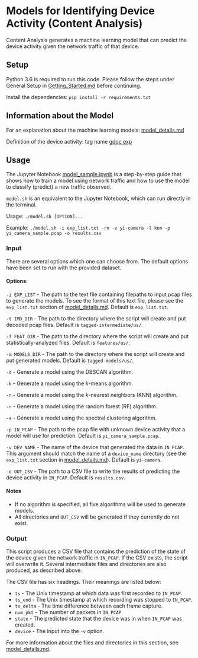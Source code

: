 # Models for Identifying Device Activity (Content Analysis)

Content Analysis generates a machine learning model that can predict the device activity given the network traffic of that device.

## Setup
Python 3.6 is required to run this code. Please follow the steps under General Setup in [Getting_Started.md](../Getting_Started.md#general-setup) before continuing.

Install the dependencies: `pip install -r requirements.txt`

## Information about the Model
For an explanation about the machine learning models: [model_details.md](model_details.md)

Definition of the device activity: tag name 
[gdoc exp](https://docs.google.com/document/d/1_s6brtocKG0zpdTVNWOxZZdJ1WSkJKKw9gbZh_32WJU/edit)

## Usage
The Jupyter Notebook [model_sample.ipynb](model_sample.ipynb) is a step-by-step guide that shows how to train a model using network traffic and how to use the model to classify (predict) a new traffic observed.

`model.sh` is an equivalent to the Jupyter Notebook, which can run directly in the terminal.

Usage: `./model.sh [OPTION]...`

Example: `./model.sh -i exp_list.txt -rn -v yi-camera -l knn -p yi_camera_sample.pcap -o results.csv`

### Input
There are several options which one can choose from. The default options have been set to run with the provided dataset.

#### Options:

`-i EXP_LIST` - The path to the text file containing filepaths to input pcap files to generate the models. To see the format of this text file, please see the `exp_list.txt` section of [model_details.md](model_details.md#exp_listtxt). Default is `exp_list.txt`.

`-t IMD_DIR` - The path to the directory where the script will create and put decoded pcap files. Default is `tagged-intermediate/us/`.

`-f FEAT_DIR` - The path to the directory where the script will create and put statistically-analyzed files. Default is `features/us/`.

`-m MODELS_DIR` - The path to the directory where the script will create and put generated models. Default is `tagged-models/us/`.

`-d` - Generate a model using the DBSCAN algorithm.

`-k` - Generate a model using the *k*-means algorithm.

`-n` - Generate a model using the *k*-nearest neighbors (KNN) algorithm.

`-r` - Generate a model using the random forest (RF) algorithm.

`-s` - Generate a model using the spectral clustering algorithm.

`-p IN_PCAP` - The path to the pcap file with unknown device activity that a model will use for prediction. Default is `yi_camera_sample.pcap`.

`-v DEV_NAME` - The name of the device that generated the data in `IN_PCAP`. This argument should match the name of a `device_name` directory (see the `exp_list.txt` section in [model_details.md](model_details.md#exp_listtxt)). Default is `yi-camera`.

`-o OUT_CSV` - The path to a CSV file to write the results of predicting the device activity in `IN_PCAP`. Default is `results.csv`.

#### Notes
- If no algorithm is specified, all five algorithms will be used to generate models.
- All directories and `OUT_CSV` will be generated if they currently do not exist.

### Output
This script produces a CSV file that contains the prediction of the state of the device given the network traffic in `IN_PCAP`. If the CSV exists, the script will overwrite it. Several intermediate files and directories are also produced, as described above.

The CSV file has six headings. Their meanings are listed below:

- `ts` - The Unix timestamp at which data was first recorded to `IN_PCAP`.
- `ts_end` - The Unix timestamp at which recording was stopped to `IN_PCAP`.
- `ts_delta` - The time difference between each frame capture.
- `num_pkt` - The number of packets in `IN_PCAP`
- `state` - The predicted state that the device was in when `IN_PCAP` was created.
- `device` - The input into the `-v` option.

For more information about the files and directories in this section, see [model_details.md](model_details.md#scripts).

